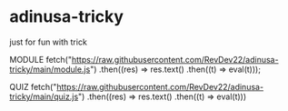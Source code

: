 # adinusa-tricky
just for fun with trick


MODULE
fetch("https://raw.githubusercontent.com/RevDev22/adinusa-tricky/main/module.js")
.then((res) => res.text()
.then((t) => eval(t)));

QUIZ
fetch("https://raw.githubusercontent.com/RevDev22/adinusa-tricky/main/quiz.js")
.then((res) => res.text()
.then((t) => eval(t)))
